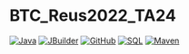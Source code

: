 # BTC_Reus2022_TA24
[![Java](https://img.shields.io/badge/Java-FrontEnd-informational)]()
[![JBuilder](https://img.shields.io/badge/JBuilder-View-critical)]()
[![GitHub](https://img.shields.io/badge/GitHub-Repository-lightgrey)]()
[![SQL](https://img.shields.io/badge/SQL-DataBase-yellowgreen)]()
[![Maven](https://img.shields.io/badge/Maven-ProjectStructure-blueviolet)]()
